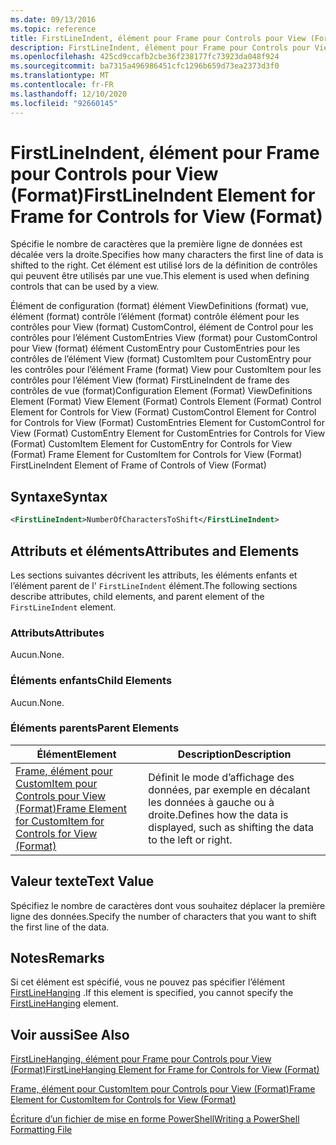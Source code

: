 ```yaml
---
ms.date: 09/13/2016
ms.topic: reference
title: FirstLineIndent, élément pour Frame pour Controls pour View (Format)
description: FirstLineIndent, élément pour Frame pour Controls pour View (Format)
ms.openlocfilehash: 425cd9ccafb2cbe36f238177fc73923da048f924
ms.sourcegitcommit: ba7315a496986451cfc1296b659d73ea2373d3f0
ms.translationtype: MT
ms.contentlocale: fr-FR
ms.lasthandoff: 12/10/2020
ms.locfileid: "92660145"
---
```

# <a name="firstlineindent-element-for-frame-for-controls-for-view-format"></a><span data-ttu-id="ab933-103">FirstLineIndent, élément pour Frame pour Controls pour View (Format)</span><span class="sxs-lookup"><span data-stu-id="ab933-103">FirstLineIndent Element for Frame for Controls for View (Format)</span></span>

<span data-ttu-id="ab933-104">Spécifie le nombre de caractères que la première ligne de données est décalée vers la droite.</span><span class="sxs-lookup"><span data-stu-id="ab933-104">Specifies how many characters the first line of data is shifted to the right.</span></span> <span data-ttu-id="ab933-105">Cet élément est utilisé lors de la définition de contrôles qui peuvent être utilisés par une vue.</span><span class="sxs-lookup"><span data-stu-id="ab933-105">This element is used when defining controls that can be used by a view.</span></span>

<span data-ttu-id="ab933-106">Élément de configuration (format) élément ViewDefinitions (format) vue, élément (format) contrôle l’élément (format) contrôle élément pour les contrôles pour View (format) CustomControl, élément de Control pour les contrôles pour l’élément CustomEntries View (format) pour CustomControl pour View (format) élément CustomEntry pour CustomEntries pour les contrôles de l’élément View (format) CustomItem pour CustomEntry pour les contrôles pour l’élément Frame (format) View pour CustomItem pour les contrôles pour l’élément View (format) FirstLineIndent de frame des contrôles de vue (format)</span><span class="sxs-lookup"><span data-stu-id="ab933-106">Configuration Element (Format) ViewDefinitions Element (Format) View Element (Format) Controls Element (Format) Control Element for Controls for View (Format) CustomControl Element for Control for Controls for View (Format) CustomEntries Element for CustomControl for View (Format) CustomEntry Element for CustomEntries for Controls for View (Format) CustomItem Element for CustomEntry for Controls for View (Format) Frame Element for CustomItem for Controls for View (Format) FirstLineIndent Element of Frame of Controls of View (Format)</span></span>

## <a name="syntax"></a><span data-ttu-id="ab933-107">Syntaxe</span><span class="sxs-lookup"><span data-stu-id="ab933-107">Syntax</span></span>

```xml
<FirstLineIndent>NumberOfCharactersToShift</FirstLineIndent>
```

## <a name="attributes-and-elements"></a><span data-ttu-id="ab933-108">Attributs et éléments</span><span class="sxs-lookup"><span data-stu-id="ab933-108">Attributes and Elements</span></span>

<span data-ttu-id="ab933-109">Les sections suivantes décrivent les attributs, les éléments enfants et l’élément parent de l' `FirstLineIndent` élément.</span><span class="sxs-lookup"><span data-stu-id="ab933-109">The following sections describe attributes, child elements, and parent element of the `FirstLineIndent` element.</span></span>

### <a name="attributes"></a><span data-ttu-id="ab933-110">Attributs</span><span class="sxs-lookup"><span data-stu-id="ab933-110">Attributes</span></span>

<span data-ttu-id="ab933-111">Aucun.</span><span class="sxs-lookup"><span data-stu-id="ab933-111">None.</span></span>

### <a name="child-elements"></a><span data-ttu-id="ab933-112">Éléments enfants</span><span class="sxs-lookup"><span data-stu-id="ab933-112">Child Elements</span></span>

<span data-ttu-id="ab933-113">Aucun.</span><span class="sxs-lookup"><span data-stu-id="ab933-113">None.</span></span>

### <a name="parent-elements"></a><span data-ttu-id="ab933-114">Éléments parents</span><span class="sxs-lookup"><span data-stu-id="ab933-114">Parent Elements</span></span>

|<span data-ttu-id="ab933-115">Élément</span><span class="sxs-lookup"><span data-stu-id="ab933-115">Element</span></span>|<span data-ttu-id="ab933-116">Description</span><span class="sxs-lookup"><span data-stu-id="ab933-116">Description</span></span>|
|-------------|-----------------|
|[<span data-ttu-id="ab933-117">Frame, élément pour CustomItem pour Controls pour View (Format)</span><span class="sxs-lookup"><span data-stu-id="ab933-117">Frame Element for CustomItem for Controls for View (Format)</span></span>](./frame-element-for-customitem-for-controls-for-view-format.md)|<span data-ttu-id="ab933-118">Définit le mode d’affichage des données, par exemple en décalant les données à gauche ou à droite.</span><span class="sxs-lookup"><span data-stu-id="ab933-118">Defines how the data is displayed, such as shifting the data to the left or right.</span></span>|

## <a name="text-value"></a><span data-ttu-id="ab933-119">Valeur texte</span><span class="sxs-lookup"><span data-stu-id="ab933-119">Text Value</span></span>

<span data-ttu-id="ab933-120">Spécifiez le nombre de caractères dont vous souhaitez déplacer la première ligne des données.</span><span class="sxs-lookup"><span data-stu-id="ab933-120">Specify the number of characters that you want to shift the first line of the data.</span></span>

## <a name="remarks"></a><span data-ttu-id="ab933-121">Notes</span><span class="sxs-lookup"><span data-stu-id="ab933-121">Remarks</span></span>

<span data-ttu-id="ab933-122">Si cet élément est spécifié, vous ne pouvez pas spécifier l’élément [FirstLineHanging](./firstlinehanging-element-for-frame-for-controls-for-view-format.md) .</span><span class="sxs-lookup"><span data-stu-id="ab933-122">If this element is specified, you cannot specify the [FirstLineHanging](./firstlinehanging-element-for-frame-for-controls-for-view-format.md) element.</span></span>

## <a name="see-also"></a><span data-ttu-id="ab933-123">Voir aussi</span><span class="sxs-lookup"><span data-stu-id="ab933-123">See Also</span></span>

[<span data-ttu-id="ab933-124">FirstLineHanging, élément pour Frame pour Controls pour View (Format)</span><span class="sxs-lookup"><span data-stu-id="ab933-124">FirstLineHanging Element for Frame for Controls for View (Format)</span></span>](./firstlinehanging-element-for-frame-for-controls-for-view-format.md)

[<span data-ttu-id="ab933-125">Frame, élément pour CustomItem pour Controls pour View (Format)</span><span class="sxs-lookup"><span data-stu-id="ab933-125">Frame Element for CustomItem for Controls for View (Format)</span></span>](./frame-element-for-customitem-for-controls-for-view-format.md)

[<span data-ttu-id="ab933-126">Écriture d’un fichier de mise en forme PowerShell</span><span class="sxs-lookup"><span data-stu-id="ab933-126">Writing a PowerShell Formatting File</span></span>](./writing-a-powershell-formatting-file.md)
